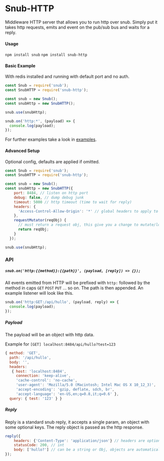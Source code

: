 # Snub-HTTP

Middleware HTTP server that allows you to run http over snub. Simply put it takes http requests, emits and event on the pub/sub bus and waits for a reply.

#### Usage

`npm install snub`
`npm install snub-http`

#### Basic Example

With redis installed and running with default port and no auth.

```javascript
const Snub = require('snub');
const SnubHTTP = require('snub-http');

const snub = new Snub();
const snubHttp = new SnubHTTP();

snub.use(snubHttp);

snub.on('http:*', (payload) => {
  console.log(payload);
});
```

For further examples take a look in [examples](/examples).

#### Advanced Setup
Optional config, defaults are applied if omitted.
```javascript
const Snub = require('snub');
const SnubHTTP = require('snub-http');

const snub = new Snub();
const snubHttp = new SnubHTTP({
    port: 8484, // listen on http port
    debug: false, // dump debug junk
    timeout: 5000 // http timeout (time to wait for reply)
    headers: {
      'Access-Control-Allow-Origin': '*' // global headers to apply to all responses
    },
    requestMutator(reqObj) {
      // must return a request obj, this give you a change to mutate/log incoming requests.
      return reqObj;
    }
  });

snub.use(snubHttp);

```

### API

##### `snub.on('http:{{method}}:{{path}}', (payload, [reply]) => {});`

All events emitted from HTTP will be prefixed with `http:` followed by the method in caps `GET` `POST` `PUT` ... so on. The path is then appended. An example listener will look like this.

```javascript
snub.on('http:GET:/api/hullo', (payload, reply) => {
  console.log(payload);
});
```
##### Payload
The payload will be an object with http data.

Example for `[GET] localhost:8484/api/hullo?test=123`

```javascript
{ method: 'GET',
  path: '/api/hullo',
  body: '',
  headers:
   { host: 'localhost:8484',
     connection: 'keep-alive',
     'cache-control': 'no-cache',
     'user-agent': 'Mozilla/5.0 (Macintosh; Intel Mac OS X 10_12_3)',
     'accept-encoding': 'gzip, deflate, sdch, br',
     'accept-language': 'en-US,en;q=0.8,it;q=0.6' },
  query: { test: '123' } }
```

##### Reply

Reply is a standard snub reply, it accepts a single param, an object with some optional keys. The reply object is passed as the http response.

```javascript
reply({
    headers: {'Content-Type': 'application/json'} // headers are optional.
    statusCode: 200, // int
    body: ['hullo?'] // can be a string or Obj, objects are automatically stringifyed to json.
});
```